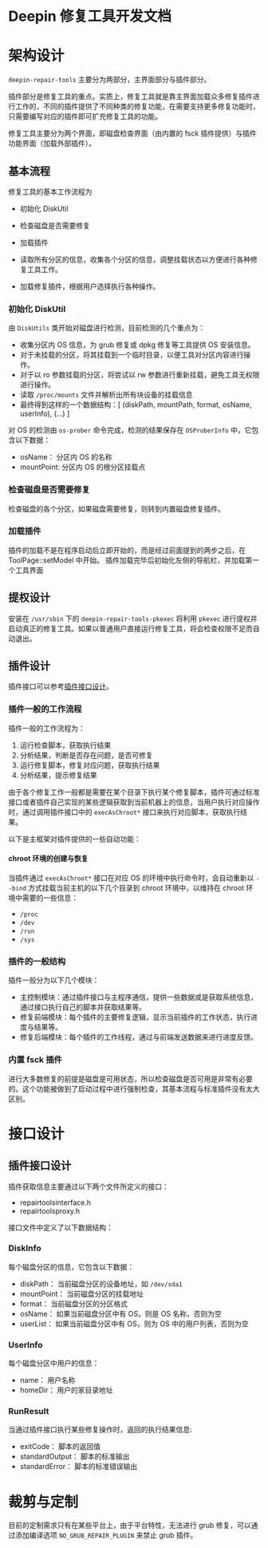 
# Deepin 修复工具开发文档

# 架构设计

`deepin-repair-tools` 主要分为两部分，主界面部分与插件部分。

插件部分是修复工具的重点。实质上，修复工具就是靠主界面加载众多修复插件进行工作的，不同的插件提供了不同种类的修复功能，在需要支持更多修复功能时，只需要编写对应的插件即可扩充修复工具的功能。

修复工具主要分为两个界面，即磁盘检查界面（由内置的 fsck 插件提供）与插件功能界面（加载外部插件）。

## 基本流程

修复工具的基本工作流程为

- 初始化 DiskUtil
- 检查磁盘是否需要修复
- 加载插件

- 读取所有分区的信息，收集各个分区的信息，调整挂载状态以方便进行各种修复工具工作。
- 加载修复插件，根据用户选择执行各种操作。

### 初始化 DiskUtil

由 `DiskUtils` 类开始对磁盘进行检测，目前检测的几个重点为：

- 收集分区内 OS 信息，为 grub 修复或 dpkg 修复等工具提供 OS 安装信息。
- 对于未挂载的分区，将其挂载到一个临时目录，以便工具对分区内容进行操作。
- 对于以 ro 参数挂载的分区，将尝试以 rw 参数进行重新挂载，避免工具无权限进行操作。
- 读取 `/proc/mounts` 文件并解析出所有块设备的挂载信息
- 最终得到这样的一个数据结构：[ (diskPath, mountPath, format, osName, userInfo), (...) ]

对 OS 的检测由 `os-prober` 命令完成，检测的结果保存在 `OSProberInfo` 中，它包含以下数据：

- osName： 分区内 OS 的名称
- mountPoint: 分区内 OS 的根分区挂载点

### 检查磁盘是否需要修复

检查磁盘的各个分区，如果磁盘需要修复，则转到内置磁盘修复插件。

### 加载插件

插件的加载不是在程序启动后立即开始的，而是经过前面提到的两步之后，在 ToolPage::setModel 中开始。
插件加载完毕后初始化左侧的导航栏，并加载第一个工具界面


## 提权设计

安装在 `/usr/sbin` 下的 `deepin-repair-tools-pkexec` 将利用 `pkexec` 进行提权并启动真正的修复工具。如果以普通用户直接运行修复工具，将会检查权限不足而自动退出。

## 插件设计

插件接口可以参考[插件接口设计](technology-overview.md#插件接口设计)。

### 插件一般的工作流程

插件一般的工作流程为：

1. 运行检查脚本，获取执行结果
2. 分析结果，判断是否存在问题，是否可修复
3. 运行修复脚本，修复对应问题，获取执行结果
4. 分析结果，提示修复结果

由于各个修复工作一般都是需要在某个目录下执行某个修复脚本，插件可通过标准接口或者插件自己实现的某些逻辑获取到当前机器上的信息，当用户执行对应操作时，通过调用插件接口中的 `execAsChroot*` 接口来执行对应脚本，获取执行结果。

以下是主框架对插件提供的一些自动功能：

#### chroot 环境的创建与恢复

当插件通过 `execAsChroot*` 接口在对应 OS 的环境中执行命令时，会自动重新以 `--bind` 方式挂载当前主机的以下几个目录到 chroot 环境中，以维持在 chroot 环境中需要的一些信息：

- `/proc`
- `/dev`
- `/run`
- `/sys`

### 插件的一般结构

插件一般分为以下几个模块：

- 主控制模块：通过插件接口与主程序通信，提供一些数据或是获取系统信息，通过接口执行自己的脚本并获取结果等。
- 修复前端模块：每个插件的主要修复逻辑，显示当前插件的工作状态，执行进度与结果等。
- 修复后端模块：每个插件的工作线程，通过与前端发送数据来进行进度反馈。

### 内置 fsck 插件

进行大多数修复的前提是磁盘是可用状态，所以检查磁盘是否可用是非常有必要的。这个功能被做到了启动过程中进行强制检查，其基本流程与标准插件没有太大区别。

# 接口设计

## 插件接口设计

插件获取信息主要通过以下两个文件所定义的接口：

- repairtoolsinterface.h
- repairtoolsproxy.h

接口文件中定义了以下数据结构：

### DiskInfo

每个磁盘分区的信息，它包含以下数据：

- diskPath： 当前磁盘分区的设备地址，如 `/dev/sda1`
- mountPoint： 当前磁盘分区的挂载地址
- format： 当前磁盘分区的分区格式
- osName： 如果当前磁盘分区中有 OS，则是 OS 名称，否则为空
- userList： 如果当前磁盘分区中有 OS，则为 OS 中的用户列表，否则为空

### UserInfo

每个磁盘分区中用户的信息：

- name： 用户名称
- homeDir： 用户的家目录地址

### RunResult

当通过插件接口执行某些修复操作时，返回的执行结果信息:

- exitCode： 脚本的返回值
- standardOutput： 脚本的标准输出
- standardError： 脚本的标准错误输出

# 裁剪与定制

目前的定制需求只有在某些平台上，由于平台特性，无法进行 grub 修复，可以通过添加编译选项 `NO_GRUB_REPAIR_PLUGIN` 来禁止 grub 插件。
